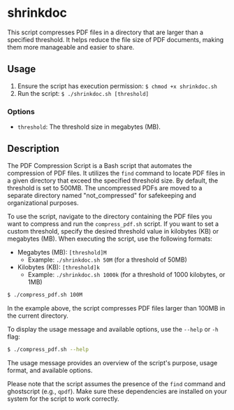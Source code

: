 # shrinkdoc

This script compresses PDF files in a directory that are larger than a specified threshold. It helps reduce the file size of PDF documents, making them more manageable and easier to share.

## Usage

1. Ensure the script has execution permission: `$ chmod +x shrinkdoc.sh`
2. Run the script: `$ ./shrinkdoc.sh [threshold]`

### Options

- `threshold`: The threshold size in megabytes (MB).

## Description

The PDF Compression Script is a Bash script that automates the compression of PDF files. It utilizes the `find` command to locate PDF files in a given directory that exceed the specified threshold size. By default, the threshold is set to 500MB. The uncompressed PDFs are moved to a separate directory named "not_compressed" for safekeeping and organizational purposes.

To use the script, navigate to the directory containing the PDF files you want to compress and run the `compress_pdf.sh` script. If you want to set a custom threshold, specify the desired threshold value in kilobytes (KB) or megabytes (MB). When executing the script, use the following formats:

- Megabytes (MB): `[threshold]M`
  - Example: `./shrinkdoc.sh 50M` (for a threshold of 50MB)
- Kilobytes (KB): `[threshold]k`
  - Example: `./shrinkdoc.sh 1000k` (for a threshold of 1000 kilobytes, or 1MB)

```bash
$ ./compress_pdf.sh 100M
```

In the example above, the script compresses PDF files larger than 100MB in the current directory.

To display the usage message and available options, use the `--help` or `-h` flag:

```bash
$ ./compress_pdf.sh --help
```

The usage message provides an overview of the script's purpose, usage format, and available options.

Please note that the script assumes the presence of the `find` command and ghostscript (e.g., `qpdf`). Make sure these dependencies are installed on your system for the script to work correctly.
